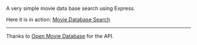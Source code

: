 A very simple movie data base search using Express.

Here it is in action:  [Movie Database Search](https://webdevbootcamp-jtap.c9users.io:8082)

---

Thanks to [Open Movie Database](http://www.omdbapi.com) for the API.  
